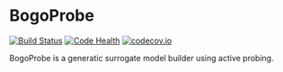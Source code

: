 # BogoProbe

[![Build Status](https://travis-ci.org/jamlamberti/bogo_probe.svg?branch=master)](https://travis-ci.org/jamlamberti/bogo_probe)
[![Code Health](https://landscape.io/github/jamlamberti/bogo_probe/master/landscape.svg?style=flat)](https://landscape.io/github/jamlamberti/bogo_probe/master)
[![codecov.io](https://codecov.io/github/jamlamberti/bogo_probe/coverage.svg?branch=master)](https://codecov.io/github/jamlamberti/bogo_probe?branch=master)


BogoProbe is a generatic surrogate model builder using active probing.
